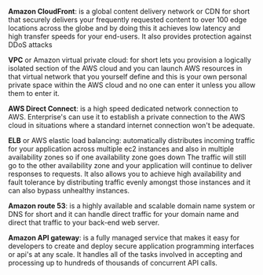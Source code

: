 **Amazon CloudFront**: is a global content delivery network or
CDN for short that securely delivers your frequently requested content to
over 100 edge locations across the globe and by doing this it achieves low
latency and high transfer speeds for your end-users. 
It also provides protection against DDoS attacks 

**VPC** or Amazon virtual private cloud: for short lets you provision a logically isolated section of the AWS cloud and you can
launch AWS resources in that virtual network that you yourself define and
this is your own personal private space within the AWS cloud and no one can
enter it unless you allow them to enter it.

**AWS Direct Connect**: is a high speed dedicated network connection to AWS.
Enterprise's can use it to establish a private connection to the AWS cloud in
situations where a standard internet connection won't be adequate. 

**ELB** or AWS elastic load balancing: automatically distributes incoming
traffic for your application across multiple ec2 instances and also in
multiple availability zones so if one availability zone goes down 
The traffic will still go to the other availability zone and your application will continue
to deliver responses to requests. 
It also allows you to achieve high availability and fault tolerance by distributing traffic evenly amongst those instances
and it can also bypass unhealthy instances.

**Amazon route 53**: is a highly available and scalable domain name system or DNS
for short and it can handle direct traffic for your domain name and direct
that traffic to your back-end web server. 

**Amazon API gateway**: is a fully managed service that makes it easy for developers to create and deploy secure
application programming interfaces or api's at any scale. 
It handles all of the tasks involved in accepting and processing up to hundreds of thousands
of concurrent API calls.

